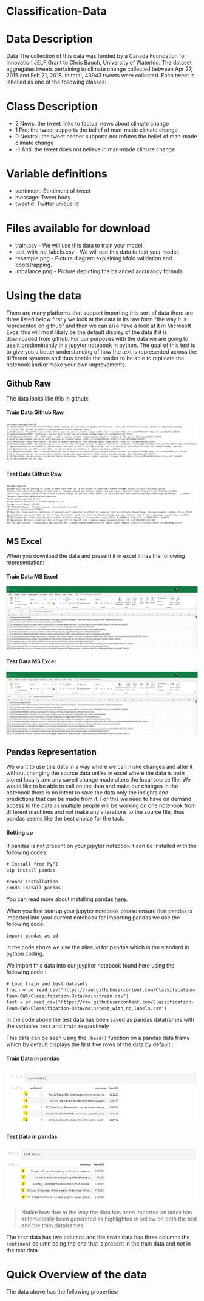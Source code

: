 # Classification-Data
# Data Description
Data The collection of this data was funded by a Canada Foundation for Innovation JELF Grant to Chris Bauch, University of Waterloo. The dataset aggregates tweets pertaining to climate change collected between Apr 27, 2015 and Feb 21, 2018. In total, 43943 tweets were collected. Each tweet is labelled as one of the following classes:

# Class Description
* 2 News: the tweet links to factual news about climate change
* 1 Pro: the tweet supports the belief of man-made climate change
* 0 Neutral: the tweet neither supports nor refutes the belief of man-made climate change
* -1 Anti: the tweet does not believe in man-made climate change

# Variable definitions
- sentiment: Sentiment of tweet
- message: Tweet body
- tweetid: Twitter unique id

# Files available for download
* train.csv - We will use this data to train your model.
* test_with_no_labels.csv - We will use this data to test your model.
* resample.png - Picture diagram explaining kfold validation and bootstrapping. 
* imbalance.png - Picture depicting the balanced accurancy formula 

# Using the data
There are many platforms that support importing this sort of data there are three listed below firstly we look at the data in its raw form "the way it is represented on github" and then we can also have a look at it in Microsoft Excel this will most likely be the default display of the data if it is downloaded from github. For our purposes with the data we are going to use it predominantly in a jupyter notebook in python. The goal of this text is to give you a better understanding of how the text is represented across the different systems and thus enable the reader to be able to replicate the notebook and/or make your own improvements.

## Github Raw
The data looks like this in github:

#### Train Data Github Raw

<img src="https://github.com/Classification-Team-CW5/Classification-Data/blob/main/pictures%20of%20train%20set%20raw/github%20view%20of%20data.jpg?raw=true" alt="Github train data" title="Github train data"  /> 

#### Test Data Github Raw

<img src="https://github.com/Classification-Team-CW5/Classification-Data/blob/main/pictures%20of%20train%20set%20raw/github%20view%20of%20the%20test%20data%20.jpg?raw=true" alt="Github test data" title="Github test data"  /> 

## MS Excel
When you download the data and present it in excel it has the following representation:

#### Train Data MS Excel

<img src="https://github.com/Classification-Team-CW5/Classification-Data/blob/main/pictures%20of%20train%20set%20raw/Train%20excel.jpg?raw=true" alt="Excel train data" title="Excel train data"  /> 

#### Test Data MS Excel

<img src="https://github.com/Classification-Team-CW5/Classification-Data/blob/main/pictures%20of%20train%20set%20raw/Train%20excel.jpg?raw=true" alt="Excel test data" title="Excel test data" /> 

## Pandas Representation

We want to use this data in a way where we can make changes and alter it without changing the source data unlike in excel where the data is both stored locally and any saved change made alters the local source file. We would like to be able to call on the data and make our changes in the notebook there is no intent to save the data only the insights and predictions that can be made from it. For this we need to have on demand access to the data as multiple people will be working on one notebook from different machines and not make any alterations to the source file, thus pandas seems like the best choice for the task.

#### Setting up
 
 if pandas is not present on your jupyter notebook it can be installed with the following codes:
 ```python:
 # Install from PyPI
 pip install pandas
 ```
 
 ```python:
 #conda installation
 conda install pandas
 ```
You can read more about installing pandas [here](https://pandas.pydata.org/docs/getting_started/install.html).
 
 When you first startup your jupyter notebook please ensure that pandas is imported into your current notebook for importing pandas we use the following code:
 
 ```python:
 import pandas as pd
 ```
 in the code above we use the alias `pd` for pandas which is the standard in python coding.
 
We import this data into our juypiter notebook found here using the following code :
```python:
# Load train and test datasets
train = pd.read_csv("https://raw.githubusercontent.com/Classification-Team-CW5/Classification-Data/main/train.csv")
test = pd.read_csv("https://raw.githubusercontent.com/Classification-Team-CW5/Classification-Data/main/test_with_no_labels.csv")

```
In the code above the test data has been saved as pandas dataframes with the variables `test` and `train` respectively 

This data can be seen using the `.head()` function on a pandas data frame which by default displays the first five rows of the data by default :

#### Train Data in pandas

<img src="https://github.com/Classification-Team-CW5/Classification-Data/blob/main/pictures%20of%20train%20set%20raw/pandas%20view%20of%20the%20train%20data%20.jpg?raw=true" alt="Pandas train data" title="Pandas train data"  /> 

#### Test Data in pandas

<img src="https://github.com/Classification-Team-CW5/Classification-Data/blob/main/pictures%20of%20train%20set%20raw/pandas%20view%20of%20the%20test%20data%20.jpg?raw=true" alt="Pandas test data" title="Pandas test data" /> 

>Notice how due to the way the data has been imported an index has automatically been generated as highlighted in yellow on both the test and the train dataframes. 

The `test` data has two columns and the `train` data has three columns the `sentiment` column being the one that is present in the train data and not in the test data 

# Quick Overview of the data 

The data above has the following properties:
